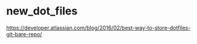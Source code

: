 # new_dot_files

https://developer.atlassian.com/blog/2016/02/best-way-to-store-dotfiles-git-bare-repo/
